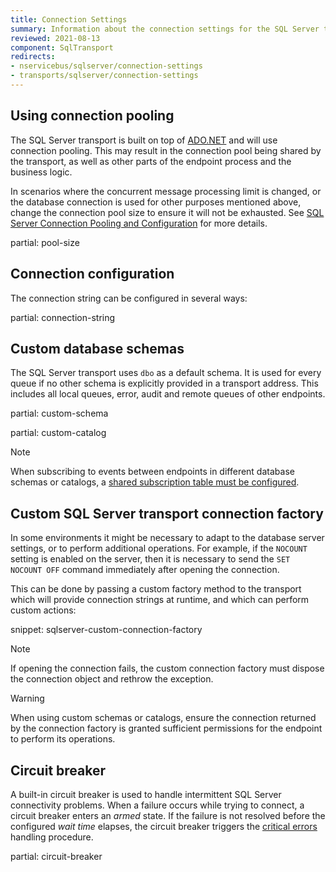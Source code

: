 ```yaml
---
title: Connection Settings
summary: Information about the connection settings for the SQL Server transport, including custom database schemas and circuit breakers
reviewed: 2021-08-13
component: SqlTransport
redirects:
- nservicebus/sqlserver/connection-settings
- transports/sqlserver/connection-settings
---
```


## Using connection pooling

The SQL Server transport is built on top of [ADO.NET](https://docs.microsoft.com/en-us/dotnet/framework/data/adonet/index) and will use connection pooling. This may result in the connection pool being shared by the transport, as well as other parts of the endpoint process and the business logic.

In scenarios where the concurrent message processing limit is changed, or the database connection is used for other purposes mentioned above, change the connection pool size to ensure it will not be exhausted. See [SQL Server Connection Pooling and Configuration](https://docs.microsoft.com/en-us/dotnet/framework/data/adonet/sql-server-connection-pooling) for more details.

partial: pool-size

## Connection configuration

The connection string can be configured in several ways:

partial: connection-string

## Custom database schemas

The SQL Server transport uses `dbo` as a default schema. It is used for every queue if no other schema is explicitly provided in a transport address. This includes all local queues, error, audit and remote queues of other endpoints.

partial: custom-schema

partial: custom-catalog

> [!NOTE]
> When subscribing to events between endpoints in different database schemas or catalogs, a [shared subscription table must be configured](/transports/sql/native-publish-subscribe.md#configure-subscription-table).

## Custom SQL Server transport connection factory

In some environments it might be necessary to adapt to the database server settings, or to perform additional operations. For example, if the `NOCOUNT` setting is enabled on the server, then it is necessary to send the `SET NOCOUNT OFF` command immediately after opening the connection.

This can be done by passing a custom factory method to the transport which will provide connection strings at runtime, and which can perform custom actions:

snippet: sqlserver-custom-connection-factory

> [!NOTE]
> If opening the connection fails, the custom connection factory must dispose the connection object and rethrow the exception.

> [!WARNING]
> When using custom schemas or catalogs, ensure the connection returned by the connection factory is granted sufficient permissions for the endpoint to perform its operations.

## Circuit breaker

A built-in circuit breaker is used to handle intermittent SQL Server connectivity problems. When a failure occurs while trying to connect, a circuit breaker enters an *armed* state. If the failure is not resolved before the configured *wait time* elapses, the circuit breaker triggers the [critical errors](/nservicebus/hosting/critical-errors.md) handling procedure.

partial: circuit-breaker
